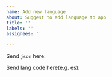 ```yaml
---
name: Add new language
about: Suggest to add language to app
title: ''
labels: ''
assignees: ''

---
```


Send `json` here:

Send lang code here(e.g. es):

